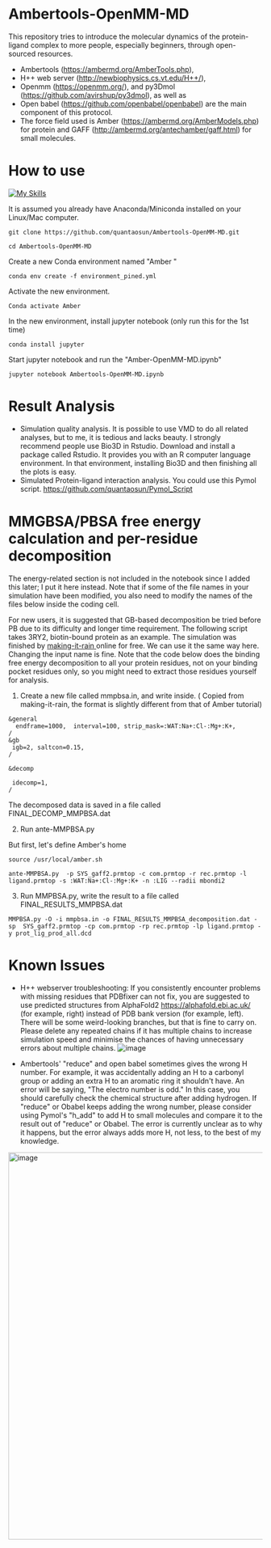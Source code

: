 # Ambertools-OpenMM-MD

This repository tries to introduce the molecular dynamics of the protein-ligand complex to more people, especially beginners, through open-sourced resources.
- Ambertools (https://ambermd.org/AmberTools.php),
-  H++ web server (http://newbiophysics.cs.vt.edu/H++/),
-  Openmm (https://openmm.org/), and py3Dmol (https://github.com/avirshup/py3dmol), as well as
-  Open babel (https://github.com/openbabel/openbabel) are the main component of this protocol.
-  The force field used is Amber (https://ambermd.org/AmberModels.php) for protein and GAFF (http://ambermd.org/antechamber/gaff.html) for small molecules.
 
# How to use
[![My Skills](https://skillicons.dev/icons?i=apple,linux,anaconda&perline=3)](https://skillicons.dev)

It is assumed you already have Anaconda/Miniconda installed on your Linux/Mac computer.
```
git clone https://github.com/quantaosun/Ambertools-OpenMM-MD.git
```
```
cd Ambertools-OpenMM-MD
```
Create a new Conda environment named "Amber "
```
conda env create -f environment_pined.yml
```
Activate the new environment. 
```
Conda activate Amber
```
In the new environment, install jupyter notebook (only run this for the 1st time)
```
conda install jupyter
```
Start jupyter notebook and run the "Amber-OpenMM-MD.ipynb"
```
jupyter notebook Ambertools-OpenMM-MD.ipynb
```

# Result Analysis

- Simulation quality analysis. It is possible to use VMD to do all related analyses, but to me, it is tedious and lacks beauty. I strongly recommend people use Bio3D in Rstudio. Download and install a package called Rstudio. It provides you with an R computer language environment. In that environment, installing Bio3D and then finishing all the plots is easy.
- Simulated Protein-ligand interaction analysis. You could use this Pymol script. https://github.com/quantaosun/Pymol_Script

# MMGBSA/PBSA free energy calculation and per-residue decomposition

The energy-related section is not included in the notebook since I added this later; I put it here instead. Note that if some of the file names in your simulation have been modified, you also need to modify the names of the files below inside the coding cell.

For new users, it is suggested that GB-based decomposition be tried before PB due to its difficulty and longer time requirement.
The following script takes 3RY2, biotin-bound protein as an example. The simulation was finished by [making-it-rain ](https://github.com/pablo-arantes/making-it-rain/blob/main/Protein_ligand.ipynb) online for free. We can use it the same way here. Changing the input name is fine. Note that the code below does the binding free energy decomposition to all your protein residues, not on your binding pocket residues only, so you might need to extract those residues yourself for analysis.


1. Create a new file called mmpbsa.in, and write inside. ( Copied from making-it-rain, the format is slightly different from that of Amber tutorial)

```
&general 
  endframe=1000,  interval=100, strip_mask=:WAT:Na+:Cl-:Mg+:K+, 
/ 
&gb 
 igb=2, saltcon=0.15, 
/ 

&decomp

 idecomp=1,
/
```
The decomposed data is saved in a file called FINAL_DECOMP_MMPBSA.dat

2. Run ante-MMPBSA.py

But first, let's define Amber's home


```
source /usr/local/amber.sh
```


```
ante-MMPBSA.py  -p SYS_gaff2.prmtop -c com.prmtop -r rec.prmtop -l ligand.prmtop -s :WAT:Na+:Cl-:Mg+:K+ -n :LIG --radii mbondi2 
```

3. Run MMPBSA.py, write the result to a file called FINAL_RESULTS_MMPBSA.dat


```
MMPBSA.py -O -i mmpbsa.in -o FINAL_RESULTS_MMPBSA_decomposition.dat -sp  SYS_gaff2.prmtop -cp com.prmtop -rp rec.prmtop -lp ligand.prmtop -y prot_lig_prod_all.dcd
```

# Known Issues

- H++ webserver troubleshooting: If you consistently encounter problems with missing residues that PDBfixer can not fix, you are suggested to use predicted structures from AlphaFold2 https://alphafold.ebi.ac.uk/ (for example, right) instead of PDB bank version (for example, left). There will be some weird-looking branches, but that is fine to carry on. Please delete any repeated chains if it has multiple chains to increase simulation speed and minimise the chances of having unnecessary errors about multiple chains.
![image](https://user-images.githubusercontent.com/75652473/171746366-5f17177f-b69f-42f4-815c-64b06bd2b074.png)

- Ambertools' "reduce" and open babel sometimes gives the wrong H number. For example, it was accidentally adding an H to a carbonyl group or adding an extra H to an aromatic ring it shouldn't have. An error will be saying, "The electro number is odd." In this case, you should carefully check the chemical structure after adding hydrogen. If "reduce" or Obabel keeps adding the wrong number, please consider using Pymol's "h_add" to add H to small molecules and compare it to the result out of "reduce" or Obabel. The error is currently unclear as to why it happens, but the error always adds more H, not less, to the best of my knowledge.

<img width="766" alt="image" src="https://user-images.githubusercontent.com/75652473/171793595-575c067c-6de3-4f59-ae31-fdfc1021be18.png">
